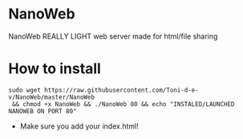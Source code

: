 # NanoWeb
NanoWeb REALLY LIGHT web server made for html/file sharing

# How to install
```
sudo wget https://raw.githubusercontent.com/Toni-d-e-v/NanoWeb/master/NanoWeb
 && chmod +x NanoWeb && ./NanoWeb 80 && echo "INSTALED/LAUNCHED NANOWEB ON PORT 80"

```
- Make sure you add your index.html!
